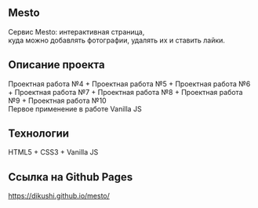 ## Mesto
Сервис Mesto: интерактивная страница, </br>
куда можно добавлять фотографии, удалять их и ставить лайки. </br>

## Описание проекта
Проектная работа №4 + Проектная работа №5 + Проектная работа №6 + Проектная работа №7 + Проектная работа №8 + Проектная работа №9 + Проектная работа №10</br>
Первое применение в работе Vanilla JS</br>

## Технологии
HTML5 + CSS3 + Vanilla JS

## Ссылка на Github Pages
https://dikushi.github.io/mesto/
